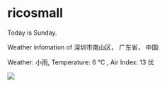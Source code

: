 # ricosmall

Today is Sunday.

Weather infomation of 深圳市南山区， 广东省， 中国: 

Weather: 小雨, Temperature: 6 ℃ , Air Index: 13 优

<img src="https://github-readme-stats.vercel.app/api?username=ricosmall&show_icons=true" />
